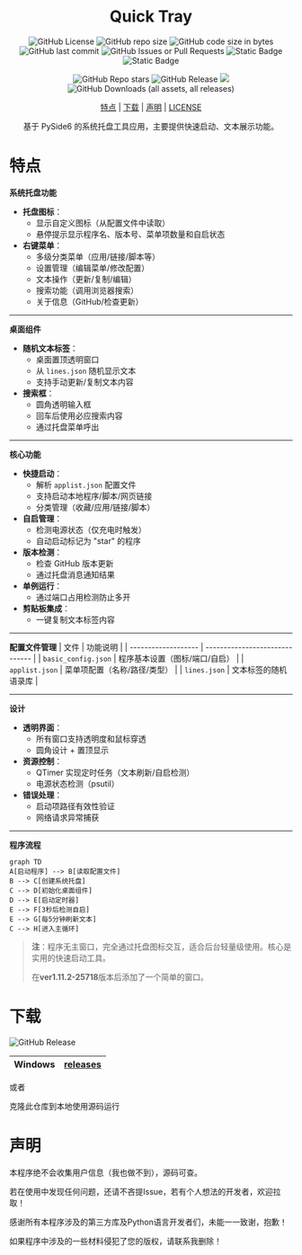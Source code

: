 <div align="center">

# Quick Tray

![GitHub License](https://img.shields.io/github/license/Pfolg/QuickTray) ![GitHub repo size](https://img.shields.io/github/repo-size/Pfolg/QuickTray) ![GitHub code size in bytes](https://img.shields.io/github/languages/code-size/Pfolg/QuickTray) ![GitHub last commit](https://img.shields.io/github/last-commit/Pfolg/QuickTray) ![GitHub Issues or Pull Requests](https://img.shields.io/github/issues/Pfolg/QuickTray) ![Static Badge](https://img.shields.io/badge/Windows-blue) ![Static Badge](https://img.shields.io/badge/Python3.11-green)

![GitHub Repo stars](https://img.shields.io/github/stars/Pfolg/QuickTray) ![GitHub Release](https://img.shields.io/github/v/release/Pfolg/QuickTray) <img src="https://visitor-badge.laobi.icu/badge?page_id=Pfolg.QuickTray" /> ![GitHub Downloads (all assets, all releases)](https://img.shields.io/github/downloads/Pfolg/QuickTray/total) 

 [特点](#特点) | [下载](#下载) | [声明](#声明) | [LICENSE](LICENSE) 


基于 PySide6 的系统托盘工具应用，主要提供快速启动、文本展示功能。

</div>

<!-- ![GitHub language count](https://img.shields.io/github/languages/count/Pfolg/QuickTray) -->

# 特点
**系统托盘功能**
- **托盘图标**：
  - 显示自定义图标（从配置文件中读取）
  - 悬停提示显示程序名、版本号、菜单项数量和自启状态
- **右键菜单**：
  - 多级分类菜单（应用/链接/脚本等）
  - 设置管理（编辑菜单/修改配置）
  - 文本操作（更新/复制/编辑）
  - 搜索功能（调用浏览器搜索）
  - 关于信息（GitHub/检查更新）

---

**桌面组件**
- **随机文本标签**：
  - 桌面置顶透明窗口
  - 从 `lines.json` 随机显示文本
  - 支持手动更新/复制文本内容
- **搜索框**：
  - 圆角透明输入框
  - 回车后使用必应搜索内容
  - 通过托盘菜单呼出

---

**核心功能**
- **快捷启动**：
  - 解析 `applist.json` 配置文件
  - 支持启动本地程序/脚本/网页链接
  - 分类管理（收藏/应用/链接/脚本）
- **自启管理**：
  - 检测电源状态（仅充电时触发）
  - 自动启动标记为 "star" 的程序
- **版本检测**：
  - 检查 GitHub 版本更新
  - 通过托盘消息通知结果
- **单例运行**：
  - 通过端口占用检测防止多开
- **剪贴板集成**：
  - 一键复制文本标签内容

---

**配置文件管理**
| 文件                | 功能说明                       |
| ------------------- | ------------------------------ |
| `basic_config.json` | 程序基本设置（图标/端口/自启） |
| `applist.json`      | 菜单项配置（名称/路径/类型）   |
| `lines.json`        | 文本标签的随机语录库           |

---
**设计**
- **透明界面**：
  - 所有窗口支持透明度和鼠标穿透
  - 圆角设计 + 置顶显示
- **资源控制**：
  - QTimer 实现定时任务（文本刷新/自启检测）
  - 电源状态检测（psutil）
- **错误处理**：
  - 启动项路径有效性验证
  - 网络请求异常捕获

---

 **程序流程**
```mermaid
graph TD
A[启动程序] --> B[读取配置文件]
B --> C[创建系统托盘]
C --> D[初始化桌面组件]
D --> E[启动定时器]
E --> F[3秒后检测自启]
E --> G[每5分钟刷新文本]
C --> H[进入主循环]
```

> **注**：程序无主窗口，完全通过托盘图标交互，适合后台轻量级使用。核心是实用的快速启动工具。
> 
> 在**ver1.11.2-25718**版本后添加了一个简单的窗口。

# 下载
![GitHub Release](https://img.shields.io/github/v/release/Pfolg/QuickTray)

| Windows | [releases](https://github.com/Pfolg/QuickTray/releases) |
| :-----: | :-----------------------------------------------------: |

或者

克隆此仓库到本地使用源码运行

# 声明

本程序绝不会收集用户信息（我也做不到），源码可查。

若在使用中发现任何问题，还请不吝提Issue，若有个人想法的开发者，欢迎拉取！

感谢所有本程序涉及的第三方库及Python语言开发者们，未能一一致谢，抱歉！

如果程序中涉及的一些材料侵犯了您的版权，请联系我删除！
